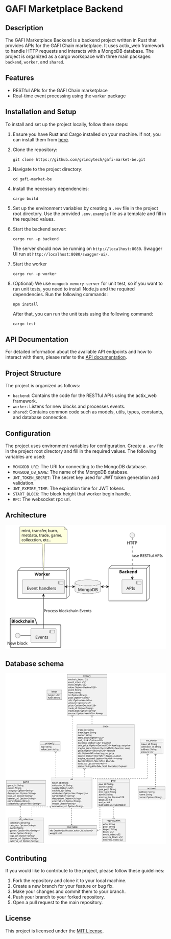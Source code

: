 # GAFI Marketplace Backend

## Description

The GAFI Marketplace Backend is a backend project written in Rust that provides APIs for the GAFI Chain marketplace. It uses actix_web framework to handle HTTP requests and interacts with a MongoDB database. The project is organized as a cargo workspace with three main packages: `backend`, `worker`, and `shared`.

## Features

- RESTful APIs for the GAFI Chain marketplace
- Real-time event processing using the `worker` package

## Installation and Setup

To install and set up the project locally, follow these steps:

1. Ensure you have Rust and Cargo installed on your machine. If not, you can install them from [here](https://www.rust-lang.org/tools/install).

2. Clone the repository:

   ```shell
   git clone https://github.com/grindytech/gafi-market-be.git
   ```

3. Navigate to the project directory:

   ```shell
   cd gafi-market-be
   ```

4. Install the necessary dependencies:

   ```shell
   cargo build
   ```

5. Set up the environment variables by creating a `.env` file in the project root directory. Use the provided `.env.example` file as a template and fill in the required values.

6. Start the backend server:

   ```shell
   cargo run -p backend
   ```

   The server should now be running on `http://localhost:8080`. Swagger UI run at `http://localhost:8080/swagger-ui/`.

7. Start the worker
   ```shell
   cargo run -p worker
   ```

7. (Optional) We use `mongodb-memory-server` for unit test, so if you want to run unit tests, you need to install Node.js and the required dependencies. Run the following commands:

   ```shell
   npm install
   ```

   After that, you can run the unit tests using the following command:

   ```shell
   cargo test
   ```

## API Documentation

For detailed information about the available API endpoints and how to interact with them, please refer to the [API documentation](https://mp-api.gafi.network/swagger-ui/ "API documentation").


## Project Structure

The project is organized as follows:

- `backend`: Contains the code for the RESTful APIs using the actix_web framework.
- `worker`: Listens for new blocks and processes events.
- `shared`: Contains common code such as models, utils, types, constants, and database connection.

## Configuration

The project uses environment variables for configuration. Create a `.env` file in the project root directory and fill in the required values. The following variables are used:

- `MONGODB_URI`: The URI for connecting to the MongoDB database.
- `MONGODB_DB_NAME`: The name of the MongoDB database.
- `JWT_TOKEN_SECRET`: The secret key used for JWT token generation and validation.
- `JWT_EXPIRE_TIME`: The expiration time for JWT tokens.
- `START_BLOCK`: The block height that worker begin handle.
- `RPC`: The websocket rpc uri.

## Architecture

<!--
```plantuml
@startuml

@startuml

package "Blockchain" {
  "New block" - [Events]
}
node "Worker" {
  [Event handlers]
  "Event handlers" <-- Events  : Process blockchain Events
  
}

note as EventHandleNote
 mint, transfer, burn, 
 metdata, trade, game,
 collecction, etc..
end note

EventHandleNote .. "Event handlers"

node "Backend" {
	[APIs]
}
HTTP ..> APIs : use RESTful APIs

database "MongoDB" {
	"Event handlers" <-> "MongoDB"  
	"Backend" <-> "MongoDB"
}

@enduml
```
-->

![architecture diagram image](img/architecture_diagram.svg)

## Database schema

<!--
```plantuml
@startuml
skinparam linetype ortho
object block 
block : height: u32 
block : hash: String

object game
game : game_id: String
game : owner: String
game : category: Option<String>
game : description: Option<String>
game : logo_url: Option<String>
game : banner_url: Option<String>
game : name: Option<String>
game : collections: Option<Vec<String>>

object nft_collection
nft_collection : collection_id: String
nft_collection : category: Option<String>
nft_collection : owner: String
nft_collection : games: Option<Vec<String>>
nft_collection : name: Option<String>
nft_collection : logo_url: Option<String>
nft_collection : banner_url: Option<String>
nft_collection : external_url: Option<String>

object nft
nft : token_id: String
nft : collection_id: String
nft : supply: Option<u32>
nft : created_by: String
nft : attributes: Option<Vec<Property>>
nft : name: Option<String>
nft : description: Option<String>
nft : external_url: Option<String>
nft : image: Option<String>
nft : animation_url: Option<String>

object property
property : key: string
property : value: json string

object nft_owner
nft_owner : token_id: String
nft_owner : collection_id: String
nft_owner : address: String
nft_owner : amount: i32

object account
account : address: String
account : name: String
account : nonce: Option<String>

object loot_table
loot_table : nft: Option<{collection, token_id as item}>
loot_table : weight: u32

object pool
pool : pool_id: String
pool : owner: String
pool : type_pool: String
pool : mint_type: String
pool : admin: String
pool : minting_fee: Decimal128
pool : begin_at: i64
pool : end_at: i64
pool : loot_table: Vec<LootTable>

object request_mint
request_mint : who: String
request_mint : pool: String
request_mint : target: String
request_mint : block: u32
request_mint : event_index: u32
request_mint : execute_block: u32
request_mint : extrinsic_index: i32

object trade
trade : trade_id: String
trade : trade_type: String
trade : owner: String

trade : start_block: Option<u32>
trade : end_block: Option<u32>
trade : duration: Option<u32> #auction

trade : unit_price: Option<Decimal128> #set buy, set price
trade : maybe_price: Option<Decimal128> #auction, swap
trade : price: Option<Decimal128> #bundle

trade : nft: Option<Nft> #set buy, set price
trade : source: Option<Vec<Nft>> #swap, auction
trade : maybe_required: Option<Vec<Nft>> #swap
trade : bundle: Option<Vec<Nft>> #bundle
trade : wish_list: Option<Vec<Nft>>,
trade : status: String #ForSale, Sold, Canceled, Expired

object history
history : extrinsic_index: i32
history : event_index: u32
history : block_height: u32
history : value: Option<Decimal128>
history : event: String
history : from: String
history : to: Option<String>
history : pool: Option<String>
history : nfts: Option<Vec<Nft>>
history : amount: Option<u32>
history : price: Option<Decimal128>
history : trade_id: Option<String>
history : trade_type: Option<String>
history : source: Option<Vec<Nft>> #swap,

pool  ..{ request_mint 
pool  ..{ loot_table 
nft  ..{ loot_table 
game  }..{ nft_collection 
nft  }.. nft_collection 
nft_owner  }.. nft 
nft_owner  }.. account 
trade }.. nft
history }.. nft
history }.. trade
property }.. nft


@enduml
```
-->

![database schema](img/db_schema_diagram.svg)

## Contributing

If you would like to contribute to the project, please follow these guidelines:

1. Fork the repository and clone it to your local machine.
2. Create a new branch for your feature or bug fix.
3. Make your changes and commit them to your branch.
4. Push your branch to your forked repository.
5. Open a pull request to the main repository.

## License

This project is licensed under the [MIT License](LICENSE).

